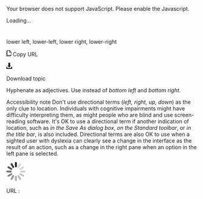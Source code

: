Your browser does not support JavaScript. Please enable the Javascript.

Loading...

# 

lower left, lower-left, lower right, lower-right

![Copy URL](lower-left-lower-right_files/Copy.png)
Copy URL

![Download](lower-left-lower-right_files/Download.png)

Download topic

Hyphenate as adjectives. Use instead of *bottom left* and *bottom right*. 

Accessibility note Don't use directional terms (*left, right, up, down*)
as the only clue to location. Individuals with
cognitive impairments might have difficulty interpreting them, as
might people who are blind and use screen-reading
software. It's OK to use a directional term if another indication of
location, such as *in the Save As dialog box*, *on the Standard toolbar*, or *in the title bar*,
is also included. Directional terms are also OK to use when a
sighted user with dyslexia can clearly see a change in the interface as
the result of an action, such as a change in the right pane when an
option in the left pane is selected.

![In progress](lower-left-lower-right_files/activity-large.gif)

URL :

